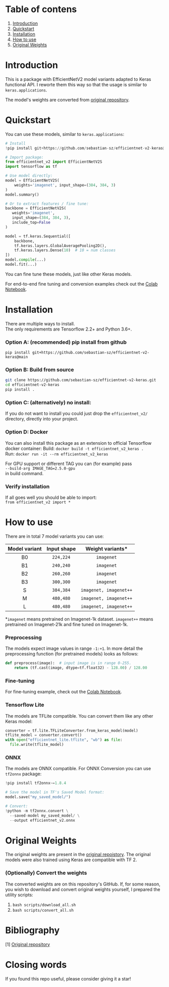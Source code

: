 # Table of contens
1. [Introduction](https://github.com/sebastian-sz/efficientnet-v2-keras#introduction)
2. [Quickstart](https://github.com/sebastian-sz/efficientnet-v2-keras#quickstart)
3. [Installation](https://github.com/sebastian-sz/efficientnet-v2-keras#installation)
4. [How to use](https://github.com/sebastian-sz/efficientnet-v2-keras#how-to-use)
5. [Original Weights](https://github.com/sebastian-sz/efficientnet-v2-keras#original-weights)

# Introduction
This is a package with EfficientNetV2 model variants adapted to Keras functional API.
I reworte them this way so that the usage is similar to `keras.applications`.

The model's weights are converted from [original repository](https://github.com/google/automl/tree/master/efficientnetv2).

# Quickstart
You can use these models, similar to `keras.applications`:

```python
# Install
!pip install git+https://github.com/sebastian-sz/efficientnet-v2-keras@main

# Import package:
from efficientnet_v2 import EfficientNetV2S
import tensorflow as tf

# Use model directly:
model = EfficientNetV2S(
    weights='imagenet', input_shape=(384, 384, 3)
) 
model.summary()

# Or to extract features / fine tune:
backbone = EfficientNetV2S(
   weights='imagenet', 
   input_shape=(384, 384, 3),
   include_top=False
)

model = tf.keras.Sequential([
    backbone,
    tf.keras.layers.GlobalAveragePooling2D(),
    tf.keras.layers.Dense(10)  # 10 = num classes
])
model.compile(...)
model.fit(...)
```

You can fine tune these models, just like other Keras models.  

For end-to-end fine tuning and conversion examples check out the 
[Colab Notebook](https://colab.research.google.com/drive/1CPTho02wBl48oOMqR2Wkj0xd90F3I9Uj?usp=sharing).

# Installation
There are multiple ways to install.  
The only requirements are Tensorflow 2.2+ and Python 3.6+.

### Option A: (recommended) pip install from github
`pip install git+https://github.com/sebastian-sz/efficientnet-v2-keras@main`

### Option B: Build from source
```bash
git clone https://github.com/sebastian-sz/efficientnet-v2-keras.git  
cd efficientnet-v2-keras  
pip install .
```

### Option C: (alternatively) no install:
If you do not want to install you could just drop the `efficientnet_v2/` directory, directly into your project.

### Option D: Docker
You can also install this package as an extension to official Tensorflow docker container:
Build: `docker build -t efficientnet_v2_keras .`  
Run: `docker run -it --rm efficientnet_v2_keras`

For GPU support or different TAG you can (for example) pass  
`--build-arg IMAGE_TAG=2.5.0-gpu`  
in build command.

### Verify installation
If all goes well you should be able to import:  
`from efficientnet_v2 import *`

# How to use
There are in total 7 model variants you can use:   

| Model variant | Input shape | Weight variants* |
|:-------------:|:-----------:|:----------------:|
|       B0      | `224,224`   |   `imagenet`     |
|       B1      | `240,240`   |   `imagenet`     |
|       B2      | `260,260`   |   `imagenet`     |
|       B3      | `300,300`   |   `imagenet`     |
|       S       | `384,384`   |`imagenet, imagenet++`|
|       M       | `480,480`   |`imagenet, imagenet++`|
|       L       | `480,480`   |`imagenet, imagenet++`|

*`imagenet` means pretrained on Imagenet-1k dataset. `imagenet++` means 
pretrained on Imagenet-21k and fine tuned on Imagenet-1k.

### Preprocessing
The models expect image values in range `-1:+1`. In more detail the preprocessing 
function (for pretrained models) looks as follows:  
```python
def preprocess(image):  # input image is in range 0-255.
    return (tf.cast(image, dtype=tf.float32) - 128.00) / 128.00
```

### Fine-tuning
For fine-tuning example, check out the [Colab Notebook](https://colab.research.google.com/drive/1CPTho02wBl48oOMqR2Wkj0xd90F3I9Uj?usp=sharing).

### Tensorflow Lite
The models are TFLite compatible. You can convert them like any other Keras model:
```python
converter = tf.lite.TFLiteConverter.from_keras_model(model)
tflite_model = converter.convert()
with open("efficientnet_lite.tflite", "wb") as file:
  file.write(tflite_model)
```

### ONNX
The models are ONNX compatible. For ONNX Conversion you can use `tf2onnx` package:
```python
!pip install tf2onnx~=1.8.4

# Save the model in TF's Saved Model format:
model.save("my_saved_model/")

# Convert:
!python -m tf2onnx.convert \
  --saved-model my_saved_model/ \
  --output efficientnet_v2.onnx
```
# Original Weights
The original weights are present in the
[original repoistory](https://github.com/google/automl/tree/master/efficientnetv2).
The original models were also trained using Keras are compatible with TF 2.

### (Optionally) Convert the weights
The converted weights are on this repository's GitHub. If, for some reason, you wish to 
download and convert original weights yourself, I prepared the utility scripts: 
1. `bash scripts/download_all.sh`
2. `bash scripts/convert_all.sh`

# Bibliography
[1] [Original repository](https://github.com/google/automl/tree/master/efficientnetv2)

# Closing words
If you found this repo useful, please consider giving it a star!

